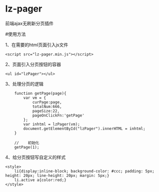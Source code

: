 # lz-pager
前端ajax无刷新分页插件

#使用方法

1、在需要的html页面引入js文件

    <script src="lz-pager.min.js"></script>

2、页面引入分页按钮的容器

    <ul id="lzPager"></ul>

3、处理分页的逻辑

        function getPage(page){
            var vm = {
                curPage:page,
                totalNum:666,
                pageSize:22,
                pageOnClickFn:'getPage'
            };
            var inhtml = lzPager(vm);
            document.getElementById("lzPager").innerHTML = inhtml;
        }

        //    初始化
        getPage(1);


4、给分页按钮写自定义的样式


    <style>
        li{display:inline-block; background-color: #ccc; padding: 5px; height: 20px; line-height: 20px; margin: 5px;}
        li.active a{color:red;}
    </style>

